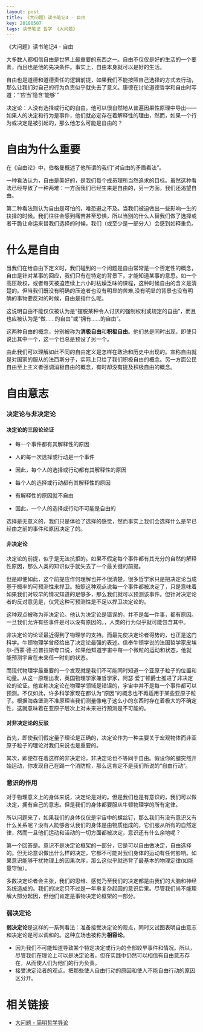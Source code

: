 ```yaml
---
layout: post
title: 《大问题》读书笔记4 - 自由
key: 20180507
tags: 读书笔记 哲学 《大问题》
---
```


《大问题》读书笔记4 - 自由

<!--more-->
大多数人都相信自由是世界上最重要的东西之一。自由不仅仅是好的生活的一个要素，而且也是他的先决条件。事实上，自由本身就可以是好的生活。

自由也是道德和道德责任的逻辑前提，如果我们不能按照自己选择的方式去行动，那么让我们对自己的行为负责似乎就失去了意义。康德在讨论道德哲学和自由时写道：“‘应当’隐含‘能够’”

决定论：人没有选择或行动的自由。他可以很自然地从普遍因果性原理中导出——如果人的决定和行为是事件，他们就必定存在着解释性的理由，然而，如果一个行为或决定是被引起的，那么他怎么可能是自由的？

# 自由为什么重要    
在《自由论》中，伯格曼概述了他所谓的我们“对自由的矛盾看法”。

一种看法认为，自由是美好的，是我们每个成员理所当然追求的目标。虽然这种看法已经导致了一种两难：一方面我们已经生来是自由的，另一方面，我们还渴望自由。

第二种看法则认为自由是可怕的，唯恐避之不及。当我们被迫做出一些影响一生的抉择的时候。我们往往会感到痛苦甚至恐惧，所以当别的什么人替我们做了选择或者干脆让命运来替我们选择的时候，我们（或至少是一部分人）会感到如释重负。

# 什么是自由
当我们在给自由下定义时，我们碰到的一个问题是自由常常是一个否定性的概念，自由是针对某事的回应，我们只有在特定的背景下，才能知道某事的意思。如一个高压政权，或者每天被迫连续上六小时枯燥乏味的课程，这种时候自由的含义是清楚的。但当我们既没有明确的压迫者也没有明显的苦难,没有明显的背景也没有明确的事物要反对的时候，自由是指什么呢。

这说明自由不能仅仅被认为是“摆脱某种令人讨厌的强制权利或规定的自由”，而且也应被认为是“做……的自由”或“拥有……的自由”。

这两种自由的概念，分别被称为**消极自由**和**积极自由**。他们总是同时出现，即使只说出其中一个，这一个也总是预设了另一个。

由此我们可以理解如此不同的自由定义是怎样在政治和历史中出现的。宣称自由就是对国家的服从的法西斯分子，实际上只给了我们积极自由的概念。另一方面公民自由至上主义者强调消极自由的概念，有时却没有提及积极自由的概念。

# 自由意志
### 决定论与非决定论
#### 决定论的三段论论证
- 每一个事件都有其解释性的原因
- 人的每一次选择或行动是一个事件
- 因此，每个人的选择或行动都有其解释性的原因


- 每个人的选择或行动都有其解释性的原因
- 有解释性的原因就不自由
- 因此，一个人的选择或行动不可能是自由的

选择是无意义的，我们只是体验了选择的感觉，然而事实上我们会选择什么是早已经由之前的事件和原因决定了的。

#### 非决定论
决定论的前提，似乎是无法抗拒的。如果不假定每个事件都有其充分的自然的解释性原因，那么人类的知识似乎就失去了一个最关键的前提。

但是即便如此，这个前提应作何理解也并不很清楚，很多哲学家只是把决定论当成基于概率的可预测性来捍卫。按照这种观点说每一个事件都被决定了，只是意味着如果我们对较早的情况知道的足够多，那么我们就可以预测该事件。但针对决定论者的反对意见是，仅凭这种可预测性是不足以捍卫决定论的。

这种观点被称为非决定论。他认为决定论是错误的，并不是每一件事，都有原因。一旦我们允许有些事件是可以没有原因的。，人类的行为似乎就可能包含其中。

非决定论的论证最近得到了物理学的支持。而最先使决定论者得势的，也正是这门科学。牛顿物理学曾经给出了决定论最强的表述。信奉牛顿学说的法国哲学家皮埃尔-西蒙·德·拉普拉斯夸口说，如果他知道宇宙中每一个微粒的运动和状态，他就能预测宇宙在未来任一时刻的状态。

而现代物理学最重要的一个发现就是我们不可能同时知道一个亚原子粒子的位置和动量。从这一原理出发，英国物理学家兼哲学家，阿瑟·爱丁顿爵士推进了非决定论的论证。他宣称决定论在物理学领域是错误的，宇宙中并不是每一个事件都可以预测。不仅如此，许多科学家现在都认为“原因”的概念也不再适用于某些亚原子粒子。根据海森堡测不准原理当我们测量像电子这么小的东西时存在着极大的不确定性，这就意味着在亚原子层次上对未来进行预测是不可能的。

#### 对非决定论的反驳
首先，即使我们假定量子理论是正确的，决定论作为一种主要关于宏观物体而非亚原子粒子的理论对我们来说也是重要的。

其次，即便存在着这样的非决定论，非决定论也不等同于自由。假设你的腿突然开始运动，你发现自己在踢一个消防栓，那么这肯定不是我们所说的“自由行动”。

### 意识的作用
对于物理意义上的身体来说，决定论是对的。但是我们也是有意识的，我们可以做决定，拥有自己的意志。但是我们的身体都要服从牛顿物理学的所有定律。

所以问题来了，如果我们的身体仅仅是宇宙中的螺丝钉，那么我们有没有意识又有什么关系呢？没有人能够否认我们的身体是由物质组成的，它们服从所有的自然定律，然而一旦他们运动和活动的一切方面都被决定，意识还有什么余地呢？

第一个回答是。意识不是决定论框架的一部分，它是可以自由做决定，自由选择的。但无论意识做出什么样的决定，它都不可能对我们身体的运动有任何影响。如果意识能够干扰物理上的因果次序，那么这似乎就违背了最基本的物理定律(如能量守恒）。

多数决定论者会主张，我们的思维、感觉乃至我们的决定都是由我们的大脑和神经系统造成的。我们的决定只不过是一年串复杂起因的意识后果。尽管我们尚不能理解大部分起因，但他们肯定是事物决定论框架的一部分。

### 弱决定论
**弱决定论**是这样的一系列看法：准备接受决定论的观点，同时又试图表明自由意志和决定论是可以调和的。这种立场也被称为**相容论**。

- 因为我们不可能知道导致某个特定决定或行为的全部较早事件和情况。所以，尽管我们在理论上可以是决定论者，但在实践中仍然可以相信有自由意志存在，从而使人们为他们的行为负责。
- 接受决定论者的观点。把那些使人自由行动的原因和使人不能自由行动的原因区分开。

# 相关链接
- [大问题 - 简明哲学导论](https://book.douban.com/subject/25961458/)